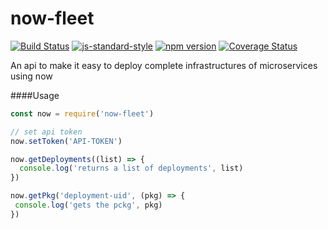 # now-fleet
<!-- VDOC.badges travis; standard; npm; coveralls -->
<!-- DON'T EDIT THIS SECTION (including comments), INSTEAD RE-RUN `vdoc` TO UPDATE -->
[![Build Status](https://travis-ci.org/vigour-io/now-fleet.svg?branch=master)](https://travis-ci.org/vigour-io/now-fleet)
[![js-standard-style](https://img.shields.io/badge/code%20style-standard-brightgreen.svg)](http://standardjs.com/)
[![npm version](https://badge.fury.io/js/now-fleet.svg)](https://badge.fury.io/js/vigour-observable)
[![Coverage Status](https://coveralls.io/repos/github/vigour-io/now-fleet/badge.svg?branch=master)](https://coveralls.io/github/vigour-io/now-fleet?branch=master)
<!-- VDOC END -->
An api to make it easy to deploy complete infrastructures of microservices using now

####Usage
```javascript
const now = require('now-fleet')

// set api token
now.setToken('API-TOKEN')

now.getDeployments((list) => {
  console.log('returns a list of deployments', list)
})

now.getPkg('deployment-uid', (pkg) => {
 console.log('gets the pckg', pkg)
})
```
